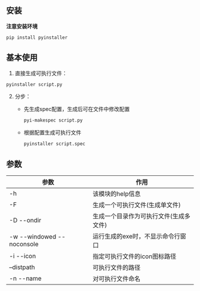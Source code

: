 ## 安装

**注意安装环境**

```bash
pip install pyinstaller
```

## 基本使用

1. 直接生成可执行文件：

```bash
pyinstaller script.py
```

2. 分步：

   - 先生成spec配置，生成后可在文件中修改配置

     ```bash
     pyi-makespec script.py
     ```

   - 根据配置生成可执行文件

     ```bash
     pyinstaller script.spec
     ```



## 参数

| 参数                        | 作用                                   |
| --------------------------- | -------------------------------------- |
| -h                          | 该模块的help信息                       |
| -F                          | 生成一个可执行文件(生成单文件)         |
| -D  --ondir                 | 生成一个目录作为可执行文件(生成多文件) |
| -w  --windowed  --noconsole | 运行生成的exe时，不显示命令行窗口      |
| -i  --icon                  | 指定可执行文件的icon图标路径           |
| –distpath                   | 可执行文件的路径                       |
| -n  --name                  | 对可执行文件命名                       |